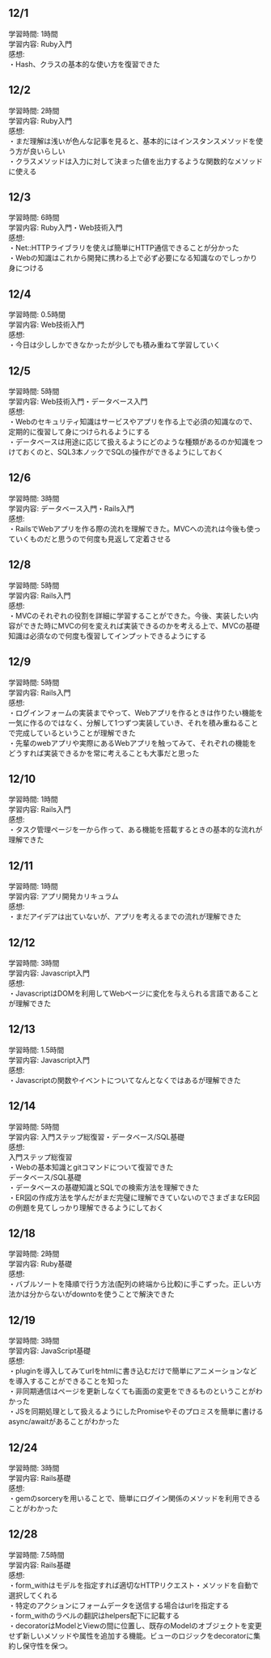 ## 12/1  
学習時間: 1時間  
学習内容: Ruby入門  
感想:  
・Hash、クラスの基本的な使い方を復習できた  

## 12/2  
学習時間: 2時間  
学習内容: Ruby入門  
感想:  
・まだ理解は浅いが色んな記事を見ると、基本的にはインスタンスメソッドを使う方が良いらしい  
・クラスメソッドは入力に対して決まった値を出力するような関数的なメソッドに使える  

## 12/3  
学習時間: 6時間  
学習内容: Ruby入門・Web技術入門  
感想:  
・Net::HTTPライブラリを使えば簡単にHTTP通信できることが分かった  
・Webの知識はこれから開発に携わる上で必ず必要になる知識なのでしっかり身につける  

## 12/4  
学習時間: 0.5時間  
学習内容: Web技術入門  
感想:  
・今日は少ししかできなかったが少しでも積み重ねて学習していく  

## 12/5  
学習時間: 5時間  
学習内容: Web技術入門・データベース入門  
感想:  
・Webのセキュリティ知識はサービスやアプリを作る上で必須の知識なので、定期的に復習して身につけられるようにする  
・データベースは用途に応じて扱えるようにどのような種類があるのか知識をつけておくのと、SQL3本ノックでSQLの操作ができるようにしておく  

## 12/6  
学習時間: 3時間  
学習内容: データベース入門・Rails入門  
感想:  
・RailsでWebアプリを作る際の流れを理解できた。MVCへの流れは今後も使っていくものだと思うので何度も見返して定着させる  

## 12/8  
学習時間: 5時間  
学習内容: Rails入門  
感想:  
・MVCのそれぞれの役割を詳細に学習することができた。今後、実装したい内容ができた時にMVCの何を変えれば実装できるのかを考える上で、MVCの基礎知識は必須なので何度も復習してインプットできるようにする  

## 12/9  
学習時間: 5時間  
学習内容: Rails入門  
感想:  
・ログインフォームの実装までやって、Webアプリを作るときは作りたい機能を一気に作るのではなく、分解して1つずつ実装していき、それを積み重ねることで完成しているということが理解できた  
・先輩のwebアプリや実際にあるWebアプリを触ってみて、それぞれの機能をどうすれば実装できるかを常に考えることも大事だと思った  

## 12/10  
学習時間: 1時間  
学習内容: Rails入門  
感想:  
・タスク管理ページを一から作って、ある機能を搭載するときの基本的な流れが理解できた  

## 12/11  
学習時間: 1時間  
学習内容: アプリ開発カリキュラム  
感想:  
・まだアイデアは出ていないが、アプリを考えるまでの流れが理解できた  

## 12/12  
学習時間: 3時間  
学習内容: Javascript入門  
感想:  
・JavascriptはDOMを利用してWebページに変化を与えられる言語であることが理解できた  

## 12/13  
学習時間: 1.5時間  
学習内容: Javascript入門  
感想:  
・Javascriptの関数やイベントについてなんとなくではあるが理解できた  

## 12/14  
学習時間: 5時間  
学習内容: 入門ステップ総復習・データベース/SQL基礎  
感想:  
入門ステップ総復習  
・Webの基本知識とgitコマンドについて復習できた  
データベース/SQL基礎  
・データベースの基礎知識とSQLでの検索方法を理解できた  
・ER図の作成方法を学んだがまだ完璧に理解できていないのでさまざまなER図の例題を見てしっかり理解できるようにしておく  

## 12/18  
学習時間: 2時間  
学習内容: Ruby基礎  
感想:   
・バブルソートを降順で行う方法(配列の終端から比較)に手こずった。正しい方法かは分からないがdowntoを使うことで解決できた   

## 12/19  
学習時間: 3時間  
学習内容: JavaScript基礎  
感想:   
・pluginを導入してみてurlをhtmlに書き込むだけで簡単にアニメーションなどを導入することができることを知った  
・非同期通信はページを更新しなくても画面の変更をできるものということがわかった  
・JSを同期処理として扱えるようにしたPromiseやそのプロミスを簡単に書けるasync/awaitがあることがわかった  

## 12/24  
学習時間: 3時間  
学習内容: Rails基礎  
感想:   
・gemのsorceryを用いることで、簡単にログイン関係のメソッドを利用できることがわかった  

## 12/28  
学習時間: 7.5時間  
学習内容: Rails基礎  
感想:   
・form_withはモデルを指定すれば適切なHTTPリクエスト・メソッドを自動で選択してくれる  
・特定のアクションにフォームデータを送信する場合はurlを指定する  
・form_withのラベルの翻訳はhelpers配下に記載する  
・decoratorはModelとViewの間に位置し、既存のModelのオブジェクトを変更せず新しいメソッドや属性を追加する機能。ビューのロジックをdecoratorに集約し保守性を保つ。
